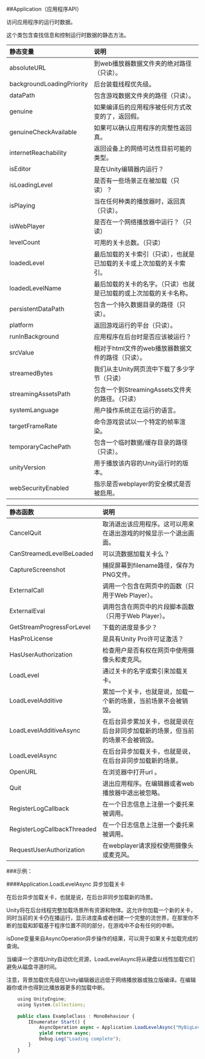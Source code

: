##Application（应用程序API）


访问应用程序的运行时数据。

这个类包含查找信息和控制运行时数据的静态方法。

|静态变量|说明|
|:--|:--|
|absoluteURL|到web播放器数据文件夹的绝对路径（只读）。|
|backgroundLoadingPriority|后台装载线程优先级。|
|dataPath|包含游戏数据文件夹的路径（只读）。|
|genuine|如果编译后的应用程序被任何方式改变的了，返回假。|
|genuineCheckAvailable|如果可以确认应用程序的完整性返回真。|
|internetReachability|返回设备上的网络可达性目前可能的类型。|
|isEditor|是在Unity编辑器内运行？|
|isLoadingLevel|是否有一些场景正在被加载（只读）？|
|isPlaying|当在任何种类的播放器时，返回真（只读）。|
|isWebPlayer|是否在一个网络播放器中运行？（只读）|
|levelCount|可用的关卡总数。（只读）|
|loadedLevel|最后加载的关卡索引（只读），也就是已加载的关卡或上次加载的关卡索引。|
|loadedLevelName|最后加载的关卡的名字。（只读）也就是已加载的或上次加载的关卡名称。|
|persistentDataPath|包含一个持久数据目录的路径（只读）。|
|platform|返回游戏运行的平台（只读）。|
|runInBackground|应用程序在后台时是否应该被运行？|
|srcValue|相对于html文件的web播放器数据文件的路径（只读）。|
|streamedBytes|我们从主Unity网页流中下载了多少字节（只读）|
|streamingAssetsPath|包含一个到StreamingAssets文件夹的路径。（只读）|
|systemLanguage|用户操作系统正在运行的语言。|
|targetFrameRate|命令游戏尝试以一个特定的帧率渲染。|
|temporaryCachePath|包含一个临时数据/缓存目录的路径（只读）。|
|unityVersion|用于播放该内容的Unity运行时的版本。|
|webSecurityEnabled|指示是否webplayer的安全模式是否被启用。|


|静态函数|说明|
|:--|:--|
|CancelQuit|取消退出该应用程序。这可以用来在退出游戏的时候显示一个退出画面。|
|CanStreamedLevelBeLoaded|可以流数据加载关卡么？|
|CaptureScreenshot|捕捉屏幕到filename路径，保存为PNG文件。|
|ExternalCall|调用一个包含在网页中的函数（只用于Web Player）。|
|ExternalEval|调用包含在网页中的片段脚本函数（只用于Web Player）。|
|GetStreamProgressForLevel|下载的进度是多少？|
|HasProLicense|是具有Unity Pro许可证激活？|
|HasUserAuthorization|检查用户是否有权在网页中使用摄像头和麦克风。|
|LoadLevel|通过关卡的名字或索引来加载关卡。|
|LoadLevelAdditive|累加一个关卡，也就是说，加载一个新的场景，当前场景不会被销毁。|
|LoadLevelAdditiveAsync|在后台异步累加关卡，也就是说在后台非同步加载新的场景，但当前的场景不会被销毁。|
|LoadLevelAsync|在后台异步加载关卡，也就是说，在后台非同步加载新的场景。|
|OpenURL|在浏览器中打开url 。|
|Quit|退出应用程序。在编辑器或者web播放器中退出被忽略。|
|RegisterLogCallback|在一个日志信息上注册一个委托来被调用。|
|RegisterLogCallbackThreaded|在一个日志信息上注册一个委托来被调用。|
|RequestUserAuthorization|在webplayer请求授权使用摄像头或麦克风。|



###示例：

####Application.LoadLevelAsync 异步加载关卡

在后台异步加载关卡，也就是说，在后台非同步加载新的场景。

Unity将在后台线程完整加载场景所有资源和物体。这允许你加载一个新的关卡，同时当前的关卡仍在播运行，显示进度条或者创建一个完整的流世界，在那里你不断的加载和卸载基于程序位置不同的部分，在游戏中不会有任何的中断。

isDone变量来自AsyncOperation异步操作的结果，可以用于如果关卡加载完成的查询。

当编译一个游戏Unity自动优化资源，LoadLevelAsync将从硬盘以线性加载它们避免从磁盘寻道时间。

注意，背景加载优先级在Unity编辑器远远低于网络播放器或独立版编译。在编辑器你或许也得到比播放器更多的加载中断。

```javascript
    using UnityEngine;
    using System.Collections;
 
    public class ExampleClass : MonoBehaviour {
        IEnumerator Start() {
            AsyncOperation async = Application.LoadLevelAsync("MyBigLevel");
            yield return async;
            Debug.Log("Loading complete");
        }
    }
```